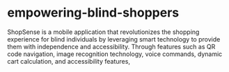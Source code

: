 # empowering-blind-shoppers
ShopSense is a mobile application that revolutionizes the shopping experience for blind  individuals by leveraging smart technology to provide them with independence and  accessibility. Through features such as QR code navigation, image recognition  technology, voice commands, dynamic cart calculation, and accessibility features,  
